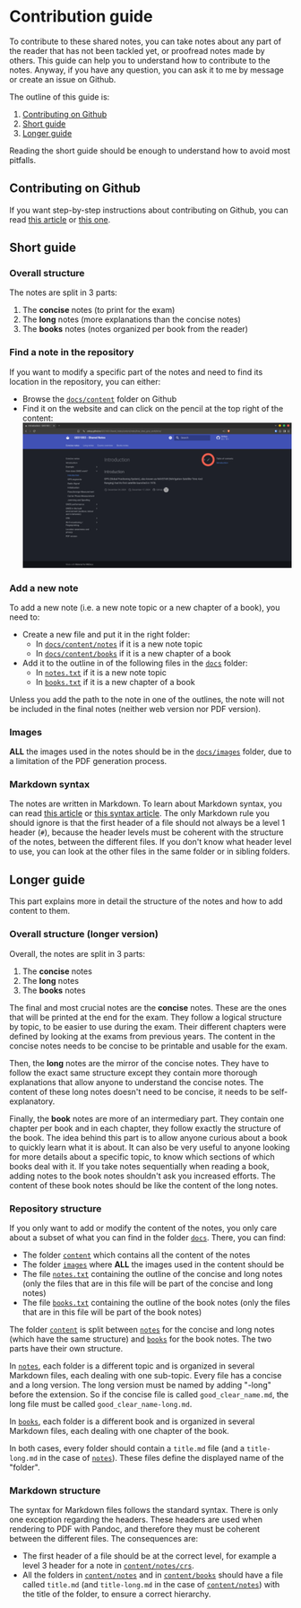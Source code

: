 # Contribution guide

To contribute to these shared notes, you can take notes about any part of the reader that has not been tackled yet, or proofread notes made by others.
This guide can help you to understand how to contribute to the notes.
Anyway, if you have any question, you can ask it to me by message or create an issue on Github.

The outline of this guide is:

1. [Contributing on Github](#contributing-on-github)
2. [Short guide](#short-guide)
3. [Longer guide](#longer-guide)

Reading the short guide should be enough to understand how to avoid most pitfalls.

## Contributing on Github

If you want step-by-step instructions about contributing on Github, you can read [this article](https://lifeincoding.com/how-to-contribute-to-open-source-on-github/) or [this one](https://medium.com/@niceperson2110/making-your-first-github-contribution-a-beginners-guide-to-open-source-6d4a297358aa).

## Short guide

### Overall structure

The notes are split in 3 parts:

1. The **concise** notes (to print for the exam)
2. The **long** notes (more explanations than the concise notes)
3. The **books** notes (notes organized per book from the reader)

### Find a note in the repository

If you want to modify a specific part of the notes and need to find its location in the repository, you can either:

- Browse the [`docs/content`](../docs/content) folder on Github
- Find it on the website and can click on the pencil at the top right of the content:
  ![Example GNSS Introduction](images/Website-GNSS-Introduction.png)

### Add a new note

To add a new note (i.e. a new note topic or a new chapter of a book), you need to:

- Create a new file and put it in the right folder:
  - In [`docs/content/notes`](../docs/content/notes) if it is a new note topic
  - In [`docs/content/books`](../docs/content/books) if it is a new chapter of a book
- Add it to the outline in of the following files in the [`docs`](../docs) folder:
  - In [`notes.txt`](../docs/notes.txt) if it is a new note topic
  - In [`books.txt`](../docs/books.txt) if it is a new chapter of a book

Unless you add the path to the note in one of the outlines, the note will not be included in the final notes (neither web version nor PDF version).

### Images

**ALL** the images used in the notes should be in the [`docs/images`](../docs/images) folder, due to a limitation of the PDF generation process.

### Markdown syntax

The notes are written in Markdown.
To learn about Markdown syntax, you can read [this article](https://guides.github.com/features/mastering-markdown/) or [this syntax article](https://www.markdownguide.org/basic-syntax/).
The only Markdown rule you should ignore is that the first header of a file should not always be a level 1 header (`#`), because the header levels must be coherent with the structure of the notes, between the different files.
If you don't know what header level to use, you can look at the other files in the same folder or in sibling folders.

## Longer guide

This part explains more in detail the structure of the notes and how to add content to them.

### Overall structure (longer version)

Overall, the notes are split in 3 parts:

1. The **concise** notes
2. The **long** notes
3. The **books** notes

The final and most crucial notes are the **concise** notes.
These are the ones that will be printed at the end for the exam.
They follow a logical structure by topic, to be easier to use during the exam.
Their different chapters were defined by looking at the exams from previous years.
The content in the concise notes needs to be concise to be printable and usable for the exam.

Then, the **long** notes are the mirror of the concise notes.
They have to follow the exact same structure except they contain more thorough explanations that allow anyone to understand the concise notes.
The content of these long notes doesn't need to be concise, it needs to be self-explanatory.

Finally, the **book** notes are more of an intermediary part.
They contain one chapter per book and in each chapter, they follow exactly the structure of the book.
The idea behind this part is to allow anyone curious about a book to quickly learn what it is about.
It can also be very useful to anyone looking for more details about a specific topic, to know which sections of which books deal with it.
If you take notes sequentially when reading a book, adding notes to the book notes shouldn't ask you increased efforts.
The content of these book notes should be like the content of the long notes.

### Repository structure

If you only want to add or modify the content of the notes, you only care about a subset of what you can find in the folder [`docs`](../docs).
There, you can find:

- The folder [`content`](../docs/content) which contains all the content of the notes
- The folder [`images`](../docs/images) where **ALL** the images used in the content should be
- The file [`notes.txt`](../docs/notes.txt) containing the outline of the concise and long notes (only the files that are in this file will be part of the concise and long notes)
- The file [`books.txt`](../docs/books.txt) containing the outline of the book notes (only the files that are in this file will be part of the book notes)

The folder [`content`](../docs/content) is split between [`notes`](../docs/content/notes) for the concise and long notes (which have the same structure) and [`books`](../docs/content/books) for the book notes.
The two parts have their own structure.

In [`notes`](../docs/content/notes), each folder is a different topic and is organized in several Markdown files, each dealing with one sub-topic.
Every file has a concise and a long version.
The long version must be named by adding "-long" before the extension.
So if the concise file is called `good_clear_name.md`, the long file must be called `good_clear_name-long.md`.

In [`books`](../docs/content/books), each folder is a different book and is organized in several Markdown files, each dealing with one chapter of the book.

In both cases, every folder should contain a `title.md` file (and a `title-long.md` in the case of  [`notes`](../docs/content/notes)).
These files define the displayed name of the "folder".

### Markdown structure

The syntax for Markdown files follows the standard syntax.
There is only one exception regarding the headers.
These headers are used when rendering to PDF with Pandoc, and therefore they must be coherent between the different files.
The consequences are:

- The first header of a file should be at the correct level, for example a level 3 header for a note in [`content/notes/crs`](../docs/content/notes/crs).
- All the folders in [`content/notes`](../docs/content/notes) and in [`content/books`](../docs/content/books) should have a file called `title.md` (and `title-long.md` in the case of [`content/notes`](../docs/content/notes)) with the title of the folder, to ensure a correct hierarchy.
